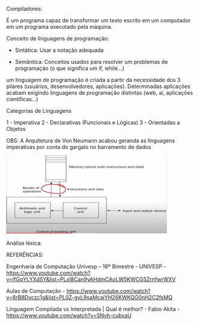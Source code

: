Compiladores:

É um programa capaz de transformar um texto escrito em um computador em um programa executado pela máquina.


Conceito de linguagens de programação:

- Sintática: Usar a notação adequada

- Semântica: Conceitos usados para resolver um problemas de programação
(o que significa um if, while...)

um linguagem de programação é criada a partir da necessidade dos 3 pilares (usuários, desenvolvedores, aplicações). Determinadas aplicações acabam exigindo linguagens de programação distintas (web, ai, aplicações científicas...)


Categorias de Linguagens

1 - Imperativa
2 - Declarativas (Funcionais e Lógicas)
3 - Orientadas a Objetos

OBS: A Arquitetura de Von Neumann
acabou geranda as linguagens imperativas por conta  do gargalo no barramento de dados

<img src=".assets/gargalo.JPG">

Análise léxica:


REFERÊNCIAS:

Engenharia de Computação Univesp – 18º Bimestre - UNIVESP - https://www.youtube.com/watch?v=lfGqYLYXdSY&list=PLxI8Can9yAHdmCAoLW5KWCG5ZrnfwrWXV

Aulas de Computação - https://www.youtube.com/watch?v=8rB8Dvczc1g&list=PL0Z-gyL9saMcajYH26KWKQG0nH2C2fsMQ

Linguagem Compilada vs Interpretada | Qual é melhor? - Fabio Akita - https://www.youtube.com/watch?v=SNyh-cubxaU
